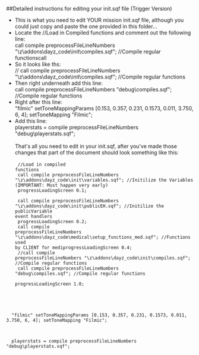 ##Detailed instructions for editing your init.sqf file (Trigger Version)

* This is what you need to edit YOUR mission init.sqf file, although you could just copy and paste the one provided in this folder...<br/>
* Locate the //Load in Compiled functions and comment out the following line:<br/>
  call compile preprocessFileLineNumbers "\z\addons\dayz_code\init\compiles.sqf";				//Compile regular functionscall<br/>
* So it looks like ths:<br/>
  // call compile preprocessFileLineNumbers "\z\addons\dayz_code\init\compiles.sqf";  			//Compile regular functions<br/>
* Then right underneath add this line:<br/>
  call compile preprocessFileLineNumbers "debug\compiles.sqf";				//Compile regular functions<br/>
* Right after this line:<br/>
  "filmic" setToneMappingParams [0.153, 0.357, 0.231, 0.1573, 0.011, 3.750, 6, 4]; setToneMapping "Filmic";<br/>
* Add this line:<br/>
  playerstats = compile preprocessFileLineNumbers "debug\playerstats.sqf";
<br/><br/>
  That's all you need to edit in your init.sqf, after you've made those changes that part of the document should look something like this:
<br/><code>
<br/> //Load in compiled functions
<br/> call compile preprocessFileLineNumbers "\z\addons\dayz_code\init\variables.sqf";				//Initilize the Variables (IMPORTANT: Must happen very early)
<br/> progressLoadingScreen 0.1;
<br/> call compile preprocessFileLineNumbers "\z\addons\dayz_code\init\publicEH.sqf";				//Initilize the publicVariable event handlers
<br/> progressLoadingScreen 0.2;
<br/> call compile preprocessFileLineNumbers "\z\addons\dayz_code\medical\setup_functions_med.sqf";	//Functions used by CLIENT for mediprogressLoadingScreen 0.4;
<br/> //call compile preprocessFileLineNumbers "\z\addons\dayz_code\init\compiles.sqf";				//Compile regular functions
<br/> call compile preprocessFileLineNumbers "debug\compiles.sqf";				//Compile regular functions
<br/> progressLoadingScreen 1.0;
<br/>
  "filmic" setToneMappingParams [0.153, 0.357, 0.231, 0.1573, 0.011, 3.750, 6, 4]; setToneMapping "Filmic";
<br/><br/>
  playerstats = compile preprocessFileLineNumbers "debug\playerstats.sqf";
<br/><br/></code>
